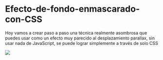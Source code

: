 # Efecto-de-fondo-enmascarado-con-CSS
Hoy vamos a crear paso a paso una técnica realmente asombrosa que puedes usar como un efecto muy parecido al desplazamiento parallax, sin usar nada de JavaScript, se puede lograr simplemente a través de solo CSS
<p><img src="https://cms-assets.tutsplus.com/uploads/users/53/posts/21112/image/scrolling.gif"></p>

